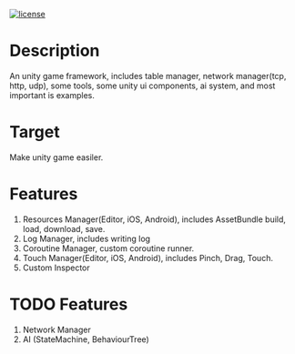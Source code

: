 [![license](https://img.shields.io/badge/license-MIT-blue.png)](LICENSE)

# Description
An unity game framework, includes table manager, network manager(tcp, http, udp), some tools, some unity ui components, ai system, and most important is examples.

# Target
Make unity game easiler.

# Features
1. Resources Manager(Editor, iOS, Android), includes AssetBundle build, load, download, save.
2. Log Manager, includes writing log
3. Coroutine Manager, custom coroutine runner.
4. Touch Manager(Editor, iOS, Android), includes Pinch, Drag, Touch.
5. Custom Inspector 

# TODO Features
1. Network Manager
2. AI (StateMachine, BehaviourTree)